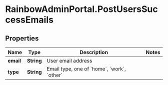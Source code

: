 # RainbowAdminPortal.PostUsersSuccessEmails

## Properties

Name | Type | Description | Notes
------------ | ------------- | ------------- | -------------
**email** | **String** | User email address | 
**type** | **String** | Email type, one of &#x60;home&#x60;, &#x60;work&#x60;, &#x60;other&#x60; | 


